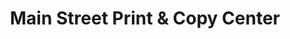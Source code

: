 ---
title: "Main Street Print & Copy Center"
url: /stroudsburg/main-street-print-and-copy-center/
shop: copyshop
---